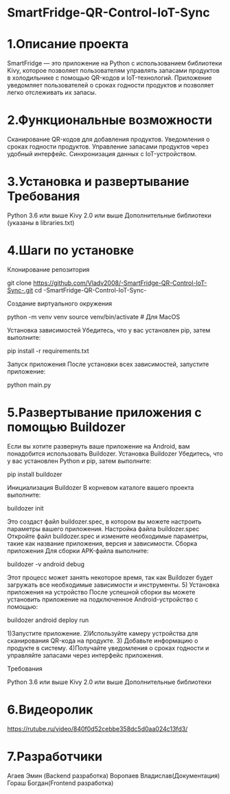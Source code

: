 # SmartFridge-QR-Control-IoT-Sync

# 1.Описание проекта 
 SmartFridge — это приложение на Python с использованием библиотеки Kivy, которое позволяет пользователям управлять запасами продуктов в холодильнике с помощью QR-кодов и IoT-технологий. Приложение уведомляет пользователей о сроках годности продуктов и позволяет 
 легко отслеживать их запасы.

# 2.Функциональные возможности

 Сканирование QR-кодов для добавления продуктов.
 Уведомления о сроках годности продуктов.
 Управление запасами продуктов через удобный интерфейс.
 Синхронизация данных с IoT-устройством.
# 3.Установка и развертывание Требования

 Python 3.6 или выше
 Kivy 2.0 или выше
 Дополнительные библиотеки (указаны в libraries.txt)
# 4.Шаги по установке

 Клонирование репозитория

 git clone https://github.com/Vladv2008/-SmartFridge-QR-Control-IoT-Sync-.git cd -SmartFridge-QR-Control-IoT-Sync-

 Создание виртуального окружения

 python -m venv venv source venv/bin/activate # Для MacOS

 Установка зависимостей Убедитесь, что у вас установлен pip, затем выполните:

 pip install -r requirements.txt

 Запуск приложения После установки всех зависимостей, запустите приложение:

 python main.py

# 5.Развертывание приложения с помощью Buildozer 
 Если вы хотите развернуть ваше приложение на Android, вам понадобится использовать Buildozer.
 Установка Buildozer Убедитесь, что у вас установлен Python и pip, затем выполните:

 pip install buildozer

 Инициализация Buildozer В корневом каталоге вашего проекта выполните:

 buildozer init

 Это создаст файл buildozer.spec, в котором вы можете настроить параметры вашего приложения.
 Настройка файла buildozer.spec Откройте файл buildozer.spec и измените необходимые параметры, такие как название приложения, версия и зависимости.
 Сборка приложения Для сборки APK-файла выполните:

 buildozer -v android debug

 Этот процесс может занять некоторое время, так как Buildozer будет загружать все необходимые зависимости и инструменты. 5) Установка приложения на устройство После успешной сборки вы можете установить приложение на подключенное Android-устройство с помощью:

 buildozer android deploy run

 1)Запустите приложение. 
 2)Используйте камеру устройства для сканирования QR-кода на продукте. 
 3) Добавьте информацию о продукте в систему. 
 4)Получайте уведомления о сроках годности и управляйте запасами через интерфейс приложения.

 Требования

 Python 3.6 или выше
 Kivy 2.0 или выше
 Дополнительные библиотеки 

# 6.Видеоролик

https://rutube.ru/video/840f0d52cebbe358dc5d0aa024c13fd3/

# 7.Разработчики

 Агаев Эмин (Backend разработка)
 Воропаев Владислав(Документация)
 Гораш Богдан(Frontend разработка)
